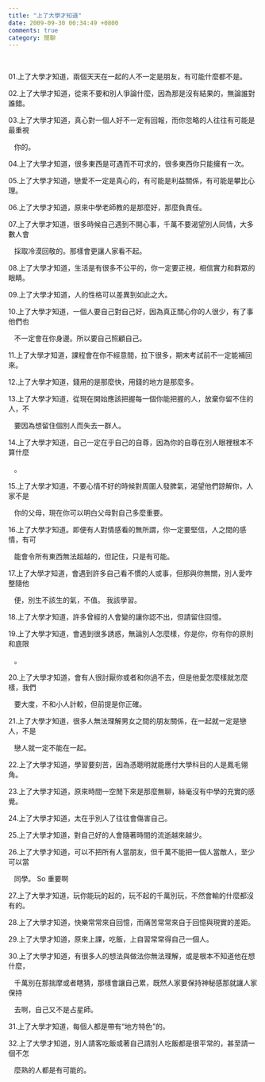 ```yaml
---
title: "上了大學才知道"
date: 2009-09-30 00:34:49 +0800
comments: true
category: 閒聊
---
```

<p>&nbsp;</p><p>01.上了大學才知道，兩個天天在一起的人不一定是朋友，有可能什麼都不是。</p><p>02.上了大學才知道，從來不要和別人爭論什麼，因為那是沒有結果的，無論誰對誰錯。</p><p>03.上了大學才知道，真心對一個人好不一定有回報，而你忽略的人往往有可能是最重視</p><p>&nbsp;&nbsp; 你的。</p><p>04.上了大學才知道，很多東西是可遇而不可求的，很多東西你只能擁有一次。</p><p>05.上了大學才知道，戀愛不一定是真心的，有可能是利益關係，有可能是攀比心理。</p><p>06.上了大學才知道，原來中學老師教的是那麼好，那麼負責任。</p><p>07.上了大學才知道，很多時候自己遇到不開心事，千萬不要渴望別人同情，大多數人會</p><p>&nbsp;&nbsp; 採取冷漠回敬的。那樣會更讓人家看不起。</p><p>08.上了大學才知道，生活是有很多不公平的，你一定要正視，相信實力和群眾的眼睛。</p><p>09.上了大學才知道，人的性格可以差異到如此之大。</p><p>10.上了大學才知道，一個人要自己對自己好，因為真正關心你的人很少，有了事他們也</p><p>&nbsp;&nbsp; 不一定會在你身邊。所以要自己照顧自己。</p><p>11.上了大學才知道，課程會在你不經意間，拉下很多，期末考試前不一定能補回來。</p><p>12.上了大學才知道，錢用的是那麼快，用錢的地方是那麼多。</p><p>13.上了大學才知道，從現在開始應該把握每一個你能把握的人，放棄你留不住的人，不</p><p>&nbsp;&nbsp; 要因為想留住個別人而失去一群人。</p><p>14.上了大學才知道，自己一定在乎自己的自尊，因為你的自尊在別人眼裡根本不算什麼</p><p>&nbsp;&nbsp; 。</p><p>15.上了大學才知道，不要心情不好的時候對周圍人發脾氣，渴望他們諒解你，人家不是</p><p>&nbsp;&nbsp; 你的父母，現在你可以明白父母對自己多麼重要。</p><p>16.上了大學才知道。即便有人對情感看的無所謂，你一定要堅信，人之間的感情，有可</p><p>&nbsp;&nbsp; 能會令所有東西無法超越的，但記住，只是有可能。</p><p>17.上了大學才知道，會遇到許多自己看不慣的人或事，但那與你無關，別人愛咋整隨他</p><p>&nbsp;&nbsp; 便，別生不該生的氣，不值。 我該學習。</p><p>18.上了大學才知道，許多曾經的人會變的讓你認不出，但請留住回憶。</p><p>19.上了大學才知道，會遇到很多誘惑，無論別人怎麼樣，你是你，你有你的原則和底限</p><p>&nbsp;&nbsp; 。</p><p>20.上了大學才知道，會有人很討厭你或者和你過不去，但是他愛怎麼樣就怎麼樣，我們</p><p>&nbsp;&nbsp; 要大度，不和小人計較，但前提是你正確。</p><p>21.上了大學才知道，很多人無法理解男女之間的朋友關係，在一起就一定是戀人，不是</p><p>&nbsp;&nbsp; 戀人就一定不能在一起。</p><p>22.上了大學才知道，學習要刻苦，因為憑聰明就能應付大學科目的人是鳳毛翎角。</p><p>23.上了大學才知道，原來時間一空閒下來是那麼無聊，絲毫沒有中學的充實的感覺。</p><p>24.上了大學才知道，太在乎別人了往往會傷害自己。</p><p>25.上了大學才知道，對自己好的人會隨著時間的流逝越來越少。</p><p>26.上了大學才知道，可以不把所有人當朋友，但千萬不能把一個人當敵人，至少可以當</p><p>&nbsp;&nbsp; 同學。 So 重要啊</p><p>27.上了大學才知道，玩你能玩的起的，玩不起的千萬別玩，不然會輸的什麼都沒有的。</p><p>28.上了大學才知道，快樂常常來自回憶，而痛苦常常來自于回憶與現實的差距。</p><p>29.上了大學才知道，原來上課，吃飯，上自習常常得自己一個人。</p><p>30.上了大學才知道，有很多人的想法與做法你無法理解，或是根本不知道他在想什麼，</p><p>&nbsp;&nbsp; 千萬別在那揣摩或者瞎猜，那樣會讓自己累，既然人家要保持神秘感那就讓人家保持</p><p>&nbsp;&nbsp; 去啊，自己又不是占星師。</p><p>31.上了大學才知道，每個人都是帶有&ldquo;地方特色&rdquo;的。</p><p>32.上了大學才知道，別人請客吃飯或著自己請別人吃飯都是很平常的，甚至請一個不怎</p><p>&nbsp;&nbsp; 麼熟的人都是有可能的。</p>
